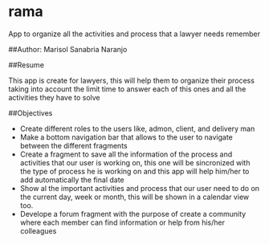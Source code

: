 # rama
App to organize all the activities and process that a lawyer needs remember

##Author: Marisol Sanabria Naranjo


##Resume

This app is create for lawyers, this will help them to organize their process taking into account the limit time to answer each of this ones and all the activities they have to solve 

##Objectives


- Create different roles to the users like, admon, client, and delivery man
- Make a bottom navigation bar that allows to the user to navigate between the different fragments
- Create a fragment to save all the information of the process and activities that our user is working on, this one will be sincronized with the type of process he is working on and this app will help him/her to add automatically the final date
- Show al the important activities and process that our user need to do on the current day, week or month, this will be shown in a calendar view too.
- Develope a forum fragment with the purpose of create a community where each member can find information or help from his/her 
colleagues
